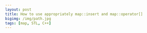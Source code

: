 ```yaml
---
layout: post
title: How to use appropriately map::insert and map::operator[]
bigimg: /img/path.jpg
tags: [map, STL, C++]
---
```


